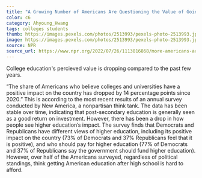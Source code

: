 ```yaml
---
title: "A Growing Number of Americans Are Questioning the Value of Going to College"
color: c6
category: Ahyoung_Hwang
tags: colleges students
thumb: https://images.pexels.com/photos/2513993/pexels-photo-2513993.jpeg?auto=compress&cs=tinysrgb&w=350
image: https://images.pexels.com/photos/2513993/pexels-photo-2513993.jpeg?auto=compress&cs=tinysrgb&w=600
source: NPR
source_url: https://www.npr.org/2022/07/26/1113816868/more-americans-are-questioning-whether-college-has-a-positive-impact
---
```

College education's percieved value is dropping compared to the past few years.
<!--more-->

“The share of Americans who believe colleges and universities have a positive impact on the country has dropped by 14 percentage points since 2020.” This is according to the most recent results of an annual survey conducted by New America, a nonpartisan think tank. The data has been stable over time, indicating that post-secondary education is generally seen as a good return on investment. However, there has been a drop in how people see higher education’s impact. The survey finds that Democrats and Republicans have different views of higher education, including its positive impact on the country (73% of Democrats and 37% Republicans feel that it is positive), and who should pay for higher education (77% of Democrats and 37% of Republicans say the government should fund higher education). However, over half  of the Americans surveyed, regardless of political standings, think getting American education after high school is hard to afford.
